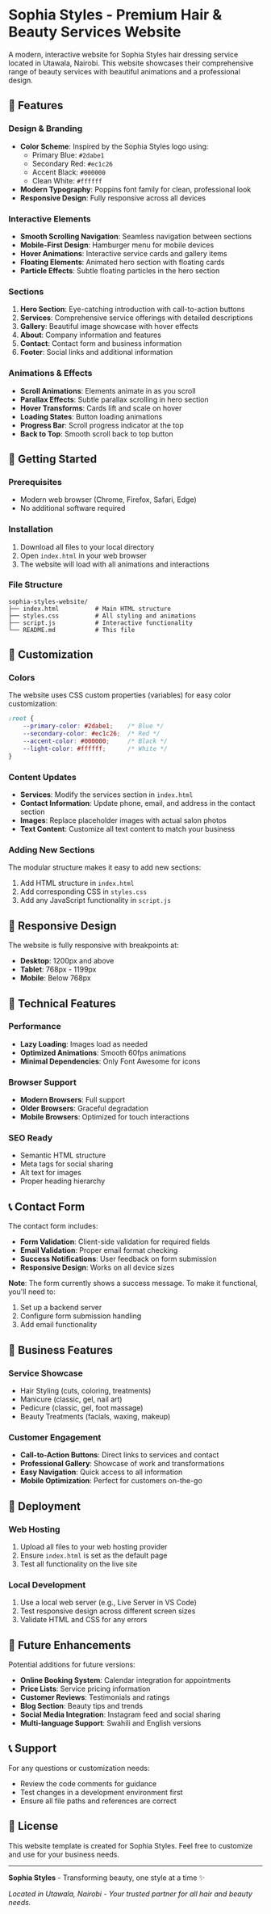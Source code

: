 # Sophia Styles - Premium Hair & Beauty Services Website

A modern, interactive website for Sophia Styles hair dressing service located in Utawala, Nairobi. This website showcases their comprehensive range of beauty services with beautiful animations and a professional design.

## 🌟 Features

### Design & Branding
- **Color Scheme**: Inspired by the Sophia Styles logo using:
  - Primary Blue: `#2dabe1`
  - Secondary Red: `#ec1c26`
  - Accent Black: `#000000`
  - Clean White: `#ffffff`
- **Modern Typography**: Poppins font family for clean, professional look
- **Responsive Design**: Fully responsive across all devices

### Interactive Elements
- **Smooth Scrolling Navigation**: Seamless navigation between sections
- **Mobile-First Design**: Hamburger menu for mobile devices
- **Hover Animations**: Interactive service cards and gallery items
- **Floating Elements**: Animated hero section with floating cards
- **Particle Effects**: Subtle floating particles in the hero section

### Sections
1. **Hero Section**: Eye-catching introduction with call-to-action buttons
2. **Services**: Comprehensive service offerings with detailed descriptions
3. **Gallery**: Beautiful image showcase with hover effects
4. **About**: Company information and features
5. **Contact**: Contact form and business information
6. **Footer**: Social links and additional information

### Animations & Effects
- **Scroll Animations**: Elements animate in as you scroll
- **Parallax Effects**: Subtle parallax scrolling in hero section
- **Hover Transforms**: Cards lift and scale on hover
- **Loading States**: Button loading animations
- **Progress Bar**: Scroll progress indicator at the top
- **Back to Top**: Smooth scroll back to top button

## 🚀 Getting Started

### Prerequisites
- Modern web browser (Chrome, Firefox, Safari, Edge)
- No additional software required

### Installation
1. Download all files to your local directory
2. Open `index.html` in your web browser
3. The website will load with all animations and interactions

### File Structure
```
sophia-styles-website/
├── index.html          # Main HTML structure
├── styles.css          # All styling and animations
├── script.js           # Interactive functionality
└── README.md           # This file
```

## 🎨 Customization

### Colors
The website uses CSS custom properties (variables) for easy color customization:

```css
:root {
    --primary-color: #2dabe1;    /* Blue */
    --secondary-color: #ec1c26;  /* Red */
    --accent-color: #000000;     /* Black */
    --light-color: #ffffff;      /* White */
}
```

### Content Updates
- **Services**: Modify the services section in `index.html`
- **Contact Information**: Update phone, email, and address in the contact section
- **Images**: Replace placeholder images with actual salon photos
- **Text Content**: Customize all text content to match your business

### Adding New Sections
The modular structure makes it easy to add new sections:
1. Add HTML structure in `index.html`
2. Add corresponding CSS in `styles.css`
3. Add any JavaScript functionality in `script.js`

## 📱 Responsive Design

The website is fully responsive with breakpoints at:
- **Desktop**: 1200px and above
- **Tablet**: 768px - 1199px
- **Mobile**: Below 768px

## 🔧 Technical Features

### Performance
- **Lazy Loading**: Images load as needed
- **Optimized Animations**: Smooth 60fps animations
- **Minimal Dependencies**: Only Font Awesome for icons

### Browser Support
- **Modern Browsers**: Full support
- **Older Browsers**: Graceful degradation
- **Mobile Browsers**: Optimized for touch interactions

### SEO Ready
- Semantic HTML structure
- Meta tags for social sharing
- Alt text for images
- Proper heading hierarchy

## 📞 Contact Form

The contact form includes:
- **Form Validation**: Client-side validation for required fields
- **Email Validation**: Proper email format checking
- **Success Notifications**: User feedback on form submission
- **Responsive Design**: Works on all device sizes

**Note**: The form currently shows a success message. To make it functional, you'll need to:
1. Set up a backend server
2. Configure form submission handling
3. Add email functionality

## 🎯 Business Features

### Service Showcase
- Hair Styling (cuts, coloring, treatments)
- Manicure (classic, gel, nail art)
- Pedicure (classic, gel, foot massage)
- Beauty Treatments (facials, waxing, makeup)

### Customer Engagement
- **Call-to-Action Buttons**: Direct links to services and contact
- **Professional Gallery**: Showcase of work and transformations
- **Easy Navigation**: Quick access to all information
- **Mobile Optimization**: Perfect for customers on-the-go

## 🚀 Deployment

### Web Hosting
1. Upload all files to your web hosting provider
2. Ensure `index.html` is set as the default page
3. Test all functionality on the live site

### Local Development
1. Use a local web server (e.g., Live Server in VS Code)
2. Test responsive design across different screen sizes
3. Validate HTML and CSS for any errors

## 🔮 Future Enhancements

Potential additions for future versions:
- **Online Booking System**: Calendar integration for appointments
- **Price Lists**: Service pricing information
- **Customer Reviews**: Testimonials and ratings
- **Blog Section**: Beauty tips and trends
- **Social Media Integration**: Instagram feed and social sharing
- **Multi-language Support**: Swahili and English versions

## 📞 Support

For any questions or customization needs:
- Review the code comments for guidance
- Test changes in a development environment first
- Ensure all file paths and references are correct

## 📄 License

This website template is created for Sophia Styles. Feel free to customize and use for your business needs.

---

**Sophia Styles** - Transforming beauty, one style at a time ✨

*Located in Utawala, Nairobi - Your trusted partner for all hair and beauty needs.*
